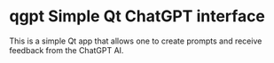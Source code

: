 # qgpt Simple Qt ChatGPT interface
This is a simple Qt app that allows one to create prompts and receive feedback
from the ChatGPT AI.

